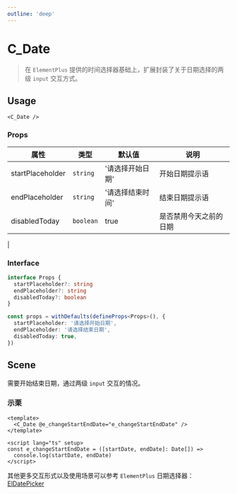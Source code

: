 ```yaml
---
outline: 'deep'
---
```


# C_Date

> 在 `ElementPlus` 提供的时间选择器基础上，扩展封装了关于日期选择的两级 `input` 交互方式。

## Usage

`<C_Date />`

### Props

| 属性             | 类型      | 默认值           | 说明                   |
| ---------------- | --------- | ---------------- | ---------------------- |
| startPlaceholder | `string`  | '请选择开始日期' | 开始日期提示语         |
| endPlaceholder   | `string`  | '请选择结束时间' | 结束日期提示语         |
| disabledToday    | `boolean` | true             | 是否禁用今天之前的日期 |

|

### Interface

```ts
interface Props {
  startPlaceholder?: string
  endPlaceholder?: string
  disabledToday?: boolean
}

const props = withDefaults(defineProps<Props>(), {
  startPlaceholder: '请选择开始日期',
  endPlaceholder: '请选择结束日期',
  disabledToday: true,
})
```

## Scene

需要开始结束日期，通过两级 `input` 交互的情况。

### 示栗

```vue
<template>
  <C_Date @e_changeStartEndDate="e_changeStartEndDate" />
</template>

<script lang="ts" setup>
const e_changeStartEndDate = ([startDate, endDate]: Date[]) =>
  console.log(startDate, endDate)
</script>
```

其他更多交互形式以及使用场景可以参考 `ElementPlus` 日期选择器：[ElDatePicker](hhttps://element-plus.gitee.io/zh-CN/component/date-picker.html)
